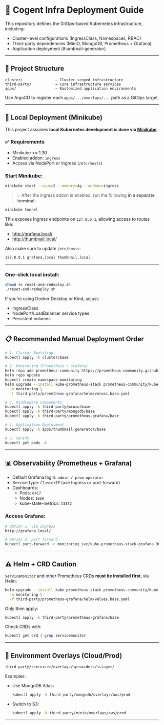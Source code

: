 # 🧩 Cogent Infra Deployment Guide

This repository defines the GitOps-based Kubernetes infrastructure, including:

- Cluster-level configurations (IngressClass, Namespaces, RBAC)
- Third-party dependencies (MinIO, MongoDB, Prometheus + Grafana)
- Application deployment (thumbnail-generator)

---

## 📁 Project Structure

```
cluster/               ← Cluster-scoped infrastructure
third-party/           ← Core infrastructure services
apps/                  ← Kustomized application environments
```

Use ArgoCD to register each `apps/.../overlays/...` path as a GitOps target.

---

## 🧭 Local Deployment (Minikube)

This project assumes **local Kubernetes development is done via [Minikube](https://minikube.sigs.k8s.io/)**.

### ✅ Requirements

- Minikube >= 1.30
- Enabled addon: `ingress`
- Access via NodePort or Ingress (`/etc/hosts`)

### Start Minikube:

```bash
minikube start --cpus=2 --memory=4g --addons=ingress
```

> 💡 After the ingress addon is enabled, run the following **in a separate terminal**:

```bash
minikube tunnel
```

This exposes Ingress endpoints on `127.0.0.1`, allowing access to routes like:

- http://grafana.local/
- http://thumbnail.local/

Also make sure to update `/etc/hosts`:

```bash
127.0.0.1 grafana.local thumbnail.local
```

---

### One-click local install:

```bash
chmod +x reset-and-redeploy.sh
./reset-and-redeploy.sh
```

If you're using Docker Desktop or Kind, adjust:
- IngressClass
- NodePort/LoadBalancer service types
- Persistent volumes

---

## 📋 Recommended Manual Deployment Order

```bash
# 1. Cluster Bootstrap
kubectl apply -k cluster/base

# 2. Monitoring (Prometheus + Grafana)
helm repo add prometheus-community https://prometheus-community.github.io/helm-charts
helm repo update
kubectl create namespace monitoring
helm upgrade --install kube-prometheus-stack prometheus-community/kube-prometheus-stack \
  -n monitoring \
  -f third-party/prometheus-grafana/helm/values.base.yaml

# 3. Middleware Components
kubectl apply -k third-party/minio/base
kubectl apply -k third-party/mongodb/base
kubectl apply -k third-party/prometheus-grafana/base

# 4. Application Deployment
kubectl apply -k apps/thumbnail-generator/base

# 5. Verify
kubectl get pods -A
```

---

## 📊 Observability (Prometheus + Grafana)

- Default Grafana login: `admin / prom-operator`
- Service type: `ClusterIP` (use Ingress or port-forward)
- Dashboards:
  - Pods: `6417`
  - Nodes: `1860`
  - kube-state-metrics: `13332`

### Access Grafana:

```bash
# Option 1: via ingress
http://grafana.local/

# Option 2: port forward
kubectl port-forward -n monitoring svc/kube-prometheus-stack-grafana 3000:80
```

---

## ⚠️ Helm + CRD Caution

`ServiceMonitor` and other Prometheus CRDs **must be installed first**, via Helm:

```bash
helm upgrade --install kube-prometheus-stack prometheus-community/kube-prometheus-stack \
  -n monitoring \
  -f third-party/prometheus-grafana/helm/values.base.yaml
```

Only then apply:

```bash
kubectl apply -k third-party/prometheus-grafana/base
```

Check CRDs with:

```bash
kubectl get crd | grep servicemonitor
```

---

## 🔁 Environment Overlays (Cloud/Prod)

```bash
third-party/<service>/overlays/<provider>/<stage>/
```

Examples:

- Use MongoDB Atlas:
  ```bash
  kubectl apply -k third-party/mongodb/overlays/aws/prod
  ```
- Switch to S3:
  ```bash
  kubectl apply -k third-party/minio/overlays/aws/prod
  ```

---
